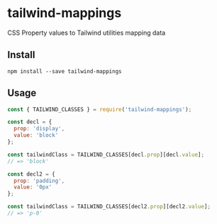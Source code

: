 # tailwind-mappings

CSS Property values to Tailwind utilities mapping data

## Install
```
npm install --save tailwind-mappings
```

## Usage
```js
const { TAILWIND_CLASSES } = require('tailwind-mappings');

const decl = {
  prop: 'display',
  value: 'block'
};

const tailwindClass = TAILWIND_CLASSES[decl.prop][decl.value];
// => 'block'

const decl2 = {
  prop: 'padding',
  value: '0px'
};

const tailwindClass = TAILWIND_CLASSES[decl2.prop][decl2.value];
// => 'p-0'
```
